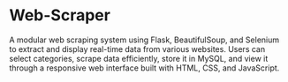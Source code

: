 # Web-Scraper
A modular web scraping system using Flask, BeautifulSoup, and Selenium to extract and display real-time data from various websites. Users can select categories, scrape data efficiently, store it in MySQL, and view it through a responsive web interface built with HTML, CSS, and JavaScript.
